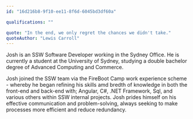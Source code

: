 ```yaml
---
id: "16d216b8-9f10-ee11-8f6d-6045bd3df60a"

qualifications: ""

quote: "In the end, we only regret the chances we didn't take."
quoteAuthor: "Lewis Carroll"
---
```


Josh is an SSW Software Developer working in the Sydney Office. He is currently a student at the University of Sydney, studying a double bachelor degree of Advanced Computing and Commerce. 

Josh joined the SSW team via the FireBoot Camp work experience scheme - whereby he began refining his skills amd bredth of knowledge in both the front-end and back-end with; Angular, C#, .NET Framework, Sql, and various others within SSW internal projects. Josh prides himself on his effective communication and problem-solving, always seeking to make processes more efficient and reduce redundancy. 

